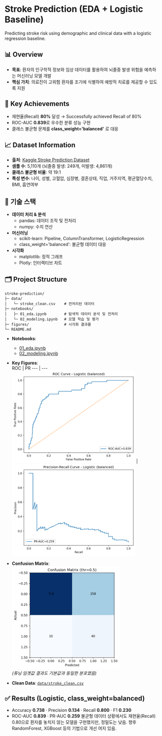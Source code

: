 # Stroke Prediction (EDA + Logistic Baseline)
Predicting stroke risk using demographic and clinical data with a logistic regression baseline.


## 📊 Overview
- **목표**: 환자의 인구학적 정보와 임상 데이터를 활용하여 뇌졸중 발생 위험을 예측하는 머신러닝 모델 개발
- **핵심 가치**: 의료진이 고위험 환자를 조기에 식별하여 예방적 치료를 제공할 수 있도록 지원


## 🎯 Key Achievements
- 재현율(Recall) **80%** 달성 → Successfully achieved Recall of 80% 
- ROC-AUC **0.839**로 우수한 분류 성능 구현  
- 클래스 불균형 문제를 **class_weight='balanced'** 로 대응 


## 📈 Dataset Information
- **출처**: [Kaggle Stroke Prediction Dataset](https://www.kaggle.com/datasets/fedesoriano/stroke-prediction-dataset)  
- **샘플 수**: 5,110개 (뇌졸중 발생: 249개, 미발생: 4,861개)  
- **클래스 불균형 비율**: 약 19:1  
- **특성 변수**: 나이, 성별, 고혈압, 심장병, 결혼상태, 직업, 거주지역, 평균혈당수치, BMI, 흡연여부


## 🔧 기술 스택
- **데이터 처리 & 분석**  
  - pandas: 데이터 조작 및 전처리  
  - numpy: 수치 연산  
- **머신러닝**  
  - scikit-learn: Pipeline, ColumnTransformer, LogisticRegression  
  - class_weight='balanced': 불균형 데이터 대응  
- **시각화**  
  - matplotlib: 정적 그래프  
  - Plotly: 인터랙티브 차트  


## 🗂 Project Structure
```
stroke-prediction/
├─ data/
│   └─ stroke_clean.csv    # 전처리된 데이터
├─ notebooks/
│   ├─ 01_eda.ipynb        # 탐색적 데이터 분석 및 전처리
│   └─ 02_modeling.ipynb   # 모델 학습 및 평가
├─ figures/                # 시각화 결과물
└─ README.md
```
- **Notebooks**:  
  - [01_eda.ipynb](notebooks/01_eda.ipynb)  
  - [02_modeling.ipynb](notebooks/02_modeling.ipynb)

- **Key Figures**:  
  ROC | PR
  --- | ---
  <img src="figures/roc_logit.png" width="400"/> | <img src="figures/pr_logit.png" width="400"/>

- **Confusion Matrix**:  
  <img src="figures/confmat_logit_default.png" width="350"/>  
  *(튜닝 임곗값 결과도 기본값과 동일한 분포였음)*

- **Clean Data**: [`data/stroke_clean.csv`](data/stroke_clean.csv)  


## ✅ Results (Logistic, class_weight=balanced)
- Accuracy **0.738** · Precision **0.134** · Recall **0.800** · F1 **0.230**  
- ROC-AUC **0.839** · PR-AUC **0.259**
  불균형 데이터 상황에서도 재현율(Recall) 0.80으로 환자를 놓치지 않는 모델을 구현했지만, 정밀도는 낮음. 향후 RandomForest, XGBoost 등의 기법으로 개선 여지 있음.
